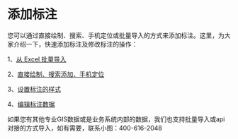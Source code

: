 # 添加标注
您可以通过直接绘制、搜索、手机定位或批量导入的方式来添加标注。这里，为大家介绍一下，快速添加标注及修改标注的操作：


1、[从 Excel 批量导入](/excel-import.html)

2、[直接绘制、搜索添加、手机定位](/single-addmd.html)

3、[设置标注的样式](/batch-modify-maker.html)

4、[编辑标注数据](/mark-data.html)

如果您有其他专业GIS数据或是业务系统内部的数据，我们也支持批量导入或api对接的方式导入，如有需要，联系小图：400-616-2048
